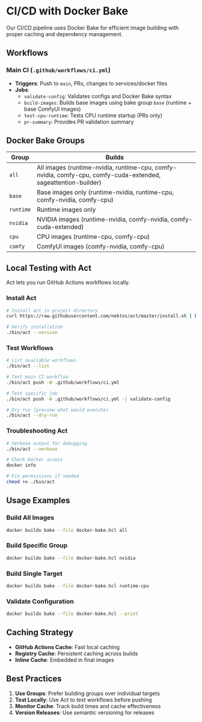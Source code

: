 # CI/CD with Docker Bake

Our CI/CD pipeline uses Docker Bake for efficient image building with proper caching and dependency management.

## Workflows

### Main CI (`.github/workflows/ci.yml`)
- **Triggers**: Push to `main`, PRs, changes to services/docker files
- **Jobs**: 
  - `validate-config`: Validates configs and Docker Bake syntax
  - `build-images`: Builds base images using bake group `base` (runtime + base ComfyUI images)
  - `test-cpu-runtime`: Tests CPU runtime startup (PRs only)
  - `pr-summary`: Provides PR validation summary

## Docker Bake Groups

| Group | Builds |
|-------|--------|
| `all` | All images (runtime-nvidia, runtime-cpu, comfy-nvidia, comfy-cpu, comfy-cuda-extended, sageattention-builder) |
| `base` | Base images only (runtime-nvidia, runtime-cpu, comfy-nvidia, comfy-cpu) |
| `runtime` | Runtime images only |
| `nvidia` | NVIDIA images (runtime-nvidia, comfy-nvidia, comfy-cuda-extended) |
| `cpu` | CPU images (runtime-cpu, comfy-cpu) |
| `comfy` | ComfyUI images (comfy-nvidia, comfy-cpu) |

## Local Testing with Act

Act lets you run GitHub Actions workflows locally.

### Install Act
```bash
# Install act in project directory
curl https://raw.githubusercontent.com/nektos/act/master/install.sh | bash

# Verify installation
./bin/act --version
```

### Test Workflows
```bash
# List available workflows
./bin/act --list

# Test main CI workflow
./bin/act push -W .github/workflows/ci.yml

# Test specific job
./bin/act push -W .github/workflows/ci.yml -j validate-config

# Dry run (preview what would execute)
./bin/act --dry-run
```

### Troubleshooting Act
```bash
# Verbose output for debugging
./bin/act --verbose

# Check Docker access
docker info

# Fix permissions if needed
chmod +x ./bin/act
```

## Usage Examples

### Build All Images
```bash
docker buildx bake --file docker-bake.hcl all
```

### Build Specific Group
```bash
docker buildx bake --file docker-bake.hcl nvidia
```

### Build Single Target
```bash
docker buildx bake --file docker-bake.hcl runtime-cpu
```

### Validate Configuration
```bash
docker buildx bake --file docker-bake.hcl --print
```

## Caching Strategy

- **GitHub Actions Cache**: Fast local caching
- **Registry Cache**: Persistent caching across builds
- **Inline Cache**: Embedded in final images

## Best Practices

1. **Use Groups**: Prefer building groups over individual targets
2. **Test Locally**: Use Act to test workflows before pushing
3. **Monitor Cache**: Track build times and cache effectiveness
4. **Version Releases**: Use semantic versioning for releases
